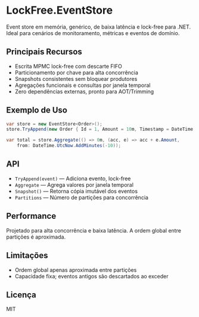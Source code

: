 # LockFree.EventStore

Event store em memória, genérico, de baixa latência e lock-free para .NET. Ideal para cenários de monitoramento, métricas e eventos de domínio.

## Principais Recursos
- Escrita MPMC lock-free com descarte FIFO
- Particionamento por chave para alta concorrência
- Snapshots consistentes sem bloquear produtores
- Agregações funcionais e consultas por janela temporal
- Zero dependências externas, pronto para AOT/Trimming

## Exemplo de Uso
```csharp
var store = new EventStore<Order>();
store.TryAppend(new Order { Id = 1, Amount = 10m, Timestamp = DateTime.UtcNow });

var total = store.Aggregate(() => 0m, (acc, e) => acc + e.Amount,
    from: DateTime.UtcNow.AddMinutes(-10));
```

## API
- `TryAppend(event)` — Adiciona evento, lock-free
- `Aggregate` — Agrega valores por janela temporal
- `Snapshot()` — Retorna cópia imutável dos eventos
- `Partitions` — Número de partições para concorrência

## Performance
Projetado para alta concorrência e baixa latência. A ordem global entre partições é aproximada.

## Limitações
- Ordem global apenas aproximada entre partições
- Capacidade fixa; eventos antigos são descartados ao exceder

## Licença
MIT
